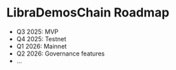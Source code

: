 # LibraDemosChain Roadmap

- Q3 2025: MVP
- Q4 2025: Testnet
- Q1 2026: Mainnet
- Q2 2026: Governance features
- ...
